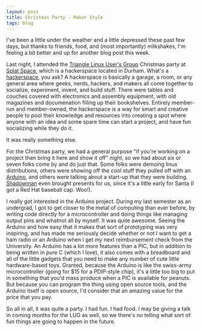 ```yaml
---
layout: post
title: Christmas Party - Maker Style
tags: blog
---
```


I've been a little under the weather and a little depressed these past few days, but thanks to friends, food, and (most importantly) milkshakes, I'm feeling a bit better and up for another blog post this week.

Last night, I attended the <a href="http://trilug.org">Triangle Linux User's Group</a> Christmas party at <a href="http://splatspace.org">Splat Space</a>, which is a hackerspace located in Durham. What's a <a href="https://en.wikipedia.org/wiki/Hackerspace">hackerspace</a>, you ask? A hackerspace is basically a garage, a room, or any general area where geeks, nerds, hackers, and makers all come together to socialize, experiment, invent, and build stuff. There were tables and couches covered with electronics and assembly equipment, with old magazines and documenation filling up their bookshelves. Entirely member-run and member-owned, the hackerspace is a way for smart and creative people to pool their knowledge and resources into creating a spot where anyone with an idea and some spare time can start a project, and have fun socializing while they do it.

It was really something else.

For the Christmas party, we had a general purpose "if you're working on a project then bring it here and show it off" night, so we had about six or seven folks come by and do just that. Some folks were demoing linux distributions, others were showing off the cool stuff they pulled off with an <a href="http://arduino.cc/">Arduino</a>, and others were talking about a start-up that they were building. <a href="http://redhat.com">Shadowman</a> even brought presents for us, since it's a little early for Santa (I got a Red Hat baseball cap. Woo!).

I really got interested in the Arduino project. During my last semester as an undergrad, I got to get closer to the metal of computing than ever before, by writing code directly for a microcontroller and doing things like managing output pins and whatnot all by myself. It was quite awesome. Seeing the Arduino and how easy that it makes that sort of prototyping was very inspiring, and has made me seriously decide whether or not I want to get a ham radio or an Arduino when I get my next reimbursement check from the University. An Arduino has a lot more features than a PIC, but in addition to being written in pure C (which I love), it also comes with a breadboard and all of the little gadgets that you need to make any number of cute little hardware-based toys. Granted, because the Arduino is like the swiss-army microcontroller (going for $15 for a PDIP-style chip), it's a little too big to put in something that you'd mass produce when a PIC is available for peanuts. But because you can program the thing using open source tools, and the Arduino itself is open source, I'd consider that an amazing value for the price that you pay.

So all in all, it was quite a party. I had fun. I had food. I may be giving a talk in coming months for the LUG as well, so we there's no telling what sort of fun things are going to happen in the future.


